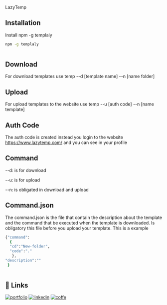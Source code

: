 
LazyTemp






## Installation

Install npm -g templaly
```bash
npm -g templaly
 
```


## Download 
 For download templates use temp --d [template name] --n [name folder]

## Upload 
 For upload templates to the website use temp  --u [auth code] --n [name template]

## Auth Code 
 The auth code is created instead you login to the website https://www.lazytemp.com/ and you can see in your profile

## Command
 --d: is for download
 
 --u: is for upload

 --n: is obligated in download and upload

## Command.json
 The command.json is the file that contain the description about the template and the command that be executed when the template is downloaded. Is obligatory this file before you upload your template. This is a example

```bash
{"command":
  {
  "cd":"New-folder",
  "code":"."
   },
"description":""
 }
 
```

    
## 🔗 Links
[![portfolio](https://img.shields.io/badge/my_portfolio-000?style=for-the-badge&logo=ko-fi&logoColor=white)](https://jonathangarcnunez.com/)
[![linkedin](https://img.shields.io/badge/linkedin-0A66C2?style=for-the-badge&logo=linkedin&logoColor=white)](https://www.linkedin.com/in/jonathan-garcia-2509771b3/)
[![coffe](https://www.buymeacoffee.com/assets/img/bmc-meta-new/new/favicon.png)](https://www.buymeacoffee.com/miky2606)


